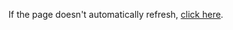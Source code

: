 <html>
	<head>
		<meta http-equiv="refresh" content="0; url="hordesmodapi.net/index.html">
		<title>Redirecting...</title>
	</head>
	<body>
		<p>If the page doesn't automatically refresh, <a href="hordesmodapi.net/index.html">click here</a>.</p>
	</body>
</html>
